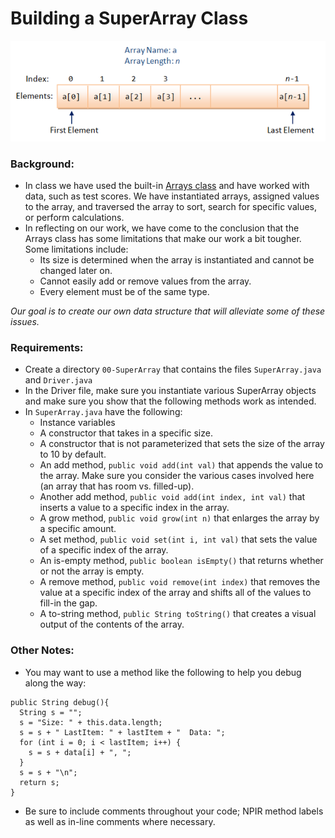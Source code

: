 # Building a SuperArray Class
![](array.png)

### Background:
* In class we have used the built-in [Arrays class](https://docs.oracle.com/javase/7/docs/api/java/util/Arrays.html) and have worked with data, such as test scores. We have instantiated arrays, assigned values to the array, and traversed the array to sort, search for specific values, or perform calculations.
* In reflecting on our work, we have come to the conclusion that the Arrays class has some limitations that make our work a bit tougher. <br/>Some limitations include:
  * Its size is determined when the array is instantiated and cannot be changed later on.
  * Cannot easily add or remove values from the array.
  * Every element must be of the same type.

*Our goal is to create our own data structure that will alleviate some of these issues.*

### Requirements:
* Create a directory `00-SuperArray` that contains the files `SuperArray.java` and `Driver.java`
* In the Driver file, make sure you instantiate various SuperArray objects and make sure you show that the following methods work as intended.
* In `SuperArray.java` have the following:
  * Instance variables
  * A constructor that takes in a specific size.
  * A constructor that is not parameterized that sets the size of the array to 10 by default.
  * An add method, `public void add(int val)` that appends the value to the array. Make sure you consider the various cases involved here (an array that has room vs. filled-up).
  * Another add method, `public void add(int index, int val)` that inserts a value to a specific index in the array.
  * A grow method, `public void grow(int n)` that enlarges the array by a specific amount.
  * A set method, `public void set(int i, int val)` that sets the value of a specific index of the array.
  * An is-empty method, `public boolean isEmpty()` that returns whether or not the array is empty.
  * A remove method, `public void remove(int index)` that removes the value at a specific index of the array and shifts all of the values to fill-in the gap.
  * A to-string method, `public String toString()` that creates a visual output of the contents of the array.

### Other Notes:
* You may want to use a method like the following to help you debug along the way:
```
public String debug(){
  String s = "";
  s = "Size: " + this.data.length;
  s = s + " LastItem: " + lastItem + "  Data: ";
  for (int i = 0; i < lastItem; i++) {
    s = s + data[i] + ", ";
  }
  s = s + "\n";
  return s;
}
```
* Be sure to include comments throughout your code; NPIR method labels as well as in-line comments where necessary.
